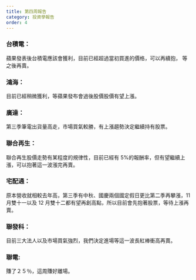 ```yaml
---
title: 第四周報告
category: 投資學報告
order: 4
---
```


### 台積電：

蘋果發表後台積電應該會獲利，目前已經超過當初買進的價格，可以再續抱，
等之後再賣。

### 鴻海：

目前已經稍微獲利，等蘋果發布會過後股價股價有望上漲。

### 廣達：

第三季筆電出貨量高走，市場買氣較勝，有上漲趨勢決定繼續持有股票。

### 聯合再生：

聯合再生股價走勢有某程度的規律性，目前已經有 5%的報酬率，但有望繼續上漲，可以抱著這一波漲完再賣。

### 宅配通：

原本營收就相較去年高，第三季有中秋、國慶兩個國定假日更比第二季再攀漲，11 月雙十一以及 12 月雙十二都有望再創高點，所以目前會先抱著股票，等待上漲再賣。

### 聯發科：

目前三大法人以及市場買氣強烈，我們決定進場等這一波長紅棒衝高再賣。

### 聯電:

賺了２５％，這周賺好離場。
